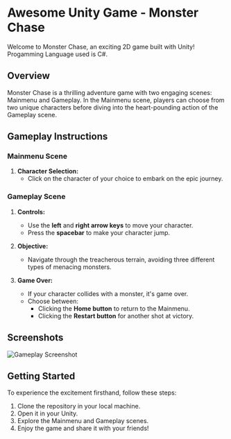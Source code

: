 # Awesome Unity Game - Monster Chase

Welcome to Monster Chase, an exciting 2D game built with Unity! Progamming Language used is C#.

## Overview

Monster Chase is a thrilling adventure game with two engaging scenes: Mainmenu and Gameplay. In the Mainmenu scene, players can choose from two unique characters before diving into the heart-pounding action of the Gameplay scene.

## Gameplay Instructions

### Mainmenu Scene

1. **Character Selection:**
   - Click on the character of your choice to embark on the epic journey.
  
### Gameplay Scene

1. **Controls:**
   - Use the **left** and **right arrow keys** to move your character.
   - Press the **spacebar** to make your character jump.

2. **Objective:**
   - Navigate through the treacherous terrain, avoiding three different types of menacing monsters.

3. **Game Over:**
   - If your character collides with a monster, it's game over.
   - Choose between:
     - Clicking the **Home button** to return to the Mainmenu.
     - Clicking the **Restart button** for another shot at victory.

## Screenshots

![Gameplay Screenshot](path/to/gameplay_screenshot.png)

## Getting Started

To experience the excitement firsthand, follow these steps:

1. Clone the repository in your local machine.
2. Open it in your Unity.
3. Explore the Mainmenu and Gameplay scenes.
4. Enjoy the game and share it with your friends!


